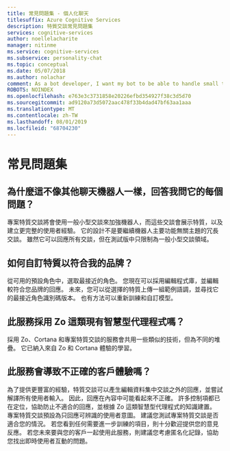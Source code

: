 ```yaml
---
title: 常見問題集 - 個人化聊天
titlesuffix: Azure Cognitive Services
description: 特質交談常見問題集
services: cognitive-services
author: noellelacharite
manager: nitinme
ms.service: cognitive-services
ms.subservice: personality-chat
ms.topic: conceptual
ms.date: 05/07/2018
ms.author: nolachar
comment: As a bot developer, I want my bot to be able to handle small talk in a consistent tone so that my bot appears more complete and conversational.
ROBOTS: NOINDEX
ms.openlocfilehash: e763e3c3731858e20226efbd354927f38c3d5d70
ms.sourcegitcommit: ad9120a73d5072aac478f33b4dad47bf63aa1aaa
ms.translationtype: MT
ms.contentlocale: zh-TW
ms.lasthandoff: 08/01/2019
ms.locfileid: "68704230"
---
```

# <a name="frequently-asked-questions"></a>常見問題集

## <a name="why-doesnt-this-answer-every-question-i-ask-it-like-other-chat-bots"></a>為什麼這不像其他聊天機器人一樣，回答我問它的每個問題？

專案特質交談將會使用一般小型交談來加強機器人，而這些交談會展示特質，以及建立更完整的使用者經驗。 它的設計不是要繼續機器人主要功能無關主題的冗長交談。 雖然它可以回應所有交談，但在測試版中只限制為一般小型交談領域。

## <a name="how-can-i-customize-the-personality-to-suit-my-brand"></a>如何自訂特質以符合我的品牌？

從可用的預設角色中，選取最接近的角色。 您現在可以採用編輯程式庫，並編輯較符合您品牌的回應。 未來，您可以從選擇的特質上傳一組範例語調，並尋找它的最接近角色識別碼版本。 也有方法可以重新訓練和自訂模型。

## <a name="is-this-service-powering-existing-intelligent-agents-such-aszo"></a>此服務採用 Zo 這類現有智慧型代理程式嗎？

採用 Zo、Cortana 和專案特質交談的服務會共用一些類似的技術，但為不同的堆疊。 它已納入來自 Zo 和 Cortana 體驗的學習。

## <a name="can-this-service-lead-to-bad-customer-experiences"></a>此服務會導致不正確的客戶體驗嗎？

為了提供更豐富的經驗，特質交談可以產生編輯資料集中交談之外的回應，並嘗試解譯所有使用者輸入。 因此，回應在內容中可能看起來不正確。 許多控制項都已在定位，協助防止不適合的回應，並根據 Zo 這類智慧型代理程式的知識建置。 專案特質交談預設為只回應可辨識的使用者意圖。 建議您測試專案特質交談是否適合您的情況。 若您看到任何需要進一步訓練的項目，則十分歡迎提供您的意見反應。 若您未來要與您的客戶一起使用此服務，則建議您考慮匿名化記錄，協助您找出即時使用者互動的問題。
